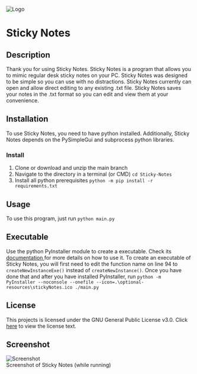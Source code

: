 ![Logo](https://user-images.githubusercontent.com/69877833/132152001-f103d838-931e-4041-a3e9-7412688c8dec.png)

# Sticky Notes
## Description
Thank you for using Sticky Notes. Sticky Notes is a program that allows you to mimic regular desk sticky notes on your PC. Sticky Notes was designed to be simple so you can use with no distractions. Sticky Notes currently can open and allow direct editing to any existing .txt file. Sticky Notes saves your notes in the .txt format so you can edit and view them at your convenience.
## Installation
To use Sticky Notes, you need to have python installed. Additionally, Sticky Notes depends on the PySimpleGui and subprocess python libraries.
### Install
 1. Clone or download and unzip the main branch
 2. Navigate to the directory in a terminal (or CMD) `cd Sticky-Notes`
 3. Install all python prerequisites `python -m pip install -r requirements.txt`
## Usage
To use this program, just run `python main.py`
## Executable
Use the python PyInstaller module to create a executable. Check its [documentation ](https://pyinstaller.readthedocs.io/en/stable/) for more details on how to use it.
To create an executable of Sticky Notes, you will first need to edit the function name on line 94 to `createNewInstanceExe()` instead of `createNewInstance()`. Once you have done that and after you have installed PyInstaller, run `python -m PyInstaller --noconsole --onefile --icon=.\optional-resources\stickyNotes.ico ./main.py`
## License
This projects is licensed under the GNU General Public License v3.0. Click [here](LICENSE) to view the license text.
## Screenshot
![Screenshot](https://user-images.githubusercontent.com/69877833/132151892-7ae65392-890d-4f95-a064-70577c21607a.PNG)<br>
Screenshot of Sticky Notes (while running)


